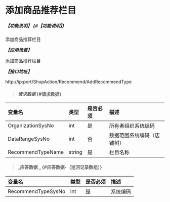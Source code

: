 # 添加商品推荐栏目

##### _【功能说明】_ {#【功能说明】}

添加商品推荐栏目

_**【应用场景】**_

添加商品推荐栏目

_**【接口地址】**_

http://ip:port/ShopAction/Recommend/AddRecommendType
> #### _请求数据_ {#请求数据}

| 变量名 | 类型 | 是否必须 | 描述 |
| :--- | :--- | :--- | :--- |
| OrganizationSysNo | int | 是 | 所有者组织系统编码 |
| DataRangeSysNo | int | 否 | 数据范围系统编码（店铺树） |
| RecommendTypeName | string| 是 | 栏目名称 |


> #### _应答数据 _ {#应答数据-（巡河记录数组）}

| 变量名 | 类型 | 是否必须 | 描述 |
| :--- | :--- | :--- | :--- |
| RecommendTypeSysNo | int | 是 | 系统编码 |



